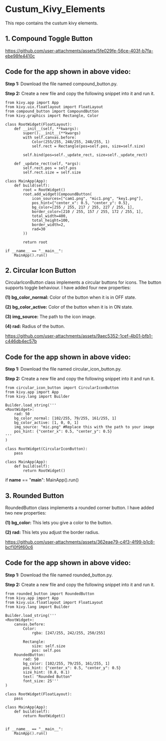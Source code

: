 # Custum_Kivy_Elements
This repo contains the custum kivy elements. 

## 1. Compound Toggle Button

https://github.com/user-attachments/assets/5fe029fe-56ce-403f-b7fa-ebe98fe4410c

## Code for the app shown in above video:
**Step 1:** Download the file named compound_button.py.

**Step 2:** Create a new file and copy the following snippet into it and run it.

```
from kivy.app import App
from kivy.uix.floatlayout import FloatLayout
from compound_button import CompoundButton
from kivy.graphics import Rectangle, Color

class RootWidget(FloatLayout):
    def __init__(self, **kwargs):
        super().__init__(**kwargs)
        with self.canvas.before:
            Color(255/255, 248/255, 248/255, 1)
            self.rect = Rectangle(pos=self.pos, size=self.size)
    
        self.bind(pos=self._update_rect, size=self._update_rect)
        
    def _update_rect(self, *args):
        self.rect.pos = self.pos
        self.rect.size = self.size
        
class MainApp(App):
    def build(self):
        root = RootWidget()
        root.add_widget(CompoundButton(
            icon_sources=["cam1.png", "mic1.png", "key1.png"],
            pos_hint={"center_x": 0.5, "center_y": 0.5},
            bg_color=[255 / 255, 217 / 255, 227 / 255, 1],
            border_color=[210 / 255, 157 / 255, 172 / 255, 1],
            total_width=400,
            total_height=100,
            border_width=2,
            rad=30
        ))
        
        return root

if __name__ == "__main__":
    MainApp().run()
```

## 2. Circular Icon Button
CircularIconButton class implements a circular buttons for icons. The button supports toggle behaviour. I have added four new properties:

**(1) bg_color_normal:** Color of the button when it is in OFF state.

**(2) bg_color_active:** Color of the button when it is in ON state.

**(3) img_source:** The path to the icon image. 

**(4) rad:** Radius of the button.

https://github.com/user-attachments/assets/9aec5352-1cef-4b01-bfb1-c446db4ec57b

## Code for the app shown in above video:

**Step 1:** Download the file named circular_icon_button.py.

**Step 2:** Create a new file and copy the following snippet into it and run it.

```
from circular_icon_button import CircularIconButton
from kivy.app import App
from kivy.lang import Builder

Builder.load_string('''  
<RootWidget>:
    rad: 50
    bg_color_normal: [102/255, 79/255, 161/255, 1]
    bg_color_active: [1, 0, 0, 1]
    img_source: "mic.png" #Replace this with the path to your image
    pos_hint: {"center_x": 0.5, "center_y": 0.5}
'''                   
)

class RootWidget(CircularIconButton):
    pass

class MainApp(App):
    def build(self):
        return RootWidget()
```


if __name__ == "__main__":
    MainApp().run()

## 3. Rounded Button
  RoundedButton class implements a rounded corner button. I have added two new properties:
  
**(1) bg_color:** This lets you give a color to the button.

**(2) rad:** This lets you adjust the border radius.


https://github.com/user-attachments/assets/362eae79-c4f3-4f99-b1c8-bcf10f9f60c6

  
## Code for the app shown in above video:

**Step 1:** Download the file named rounded_button.py.

**Step 2:** Create a new file and copy the following snippet into it and run it.

```
from rounded_button import RoundedButton
from kivy.app import App
from kivy.uix.floatlayout import FloatLayout
from kivy.lang import Builder

Builder.load_string('''
<RootWidget>:
    canvas.before:
        Color:
            rgba: [247/255, 242/255, 250/255]

        Rectangle:
            size: self.size
            pos: self.pos    
    RoundedButton:
        rad: 50
        bg_color: [102/255, 79/255, 161/255, 1]
        pos_hint: {"center_x": 0.5, "center_y": 0.5}
        size_hint: (0.8, 0.1)
        text: "Rounded Button"
        font_size: 25'''                   
)

class RootWidget(FloatLayout):
    pass

class MainApp(App):
    def build(self):
        return RootWidget()


if __name__ == "__main__":
    MainApp().run()
```
